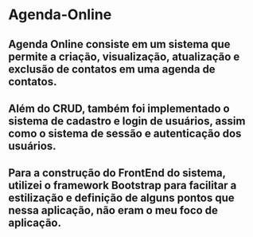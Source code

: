 # Agenda-Online

## Agenda Online consiste em um sistema que permite a criação, visualização, atualização e exclusão de contatos em uma agenda de contatos.

## Além do CRUD, também foi implementado o sistema de cadastro e login de usuários, assim como o sistema de sessão e autenticação dos usuários.

## Para a construção do FrontEnd do sistema, utilizei o framework Bootstrap para facilitar a estilização e definição de alguns pontos que nessa aplicação, não eram o meu foco de aplicação.


